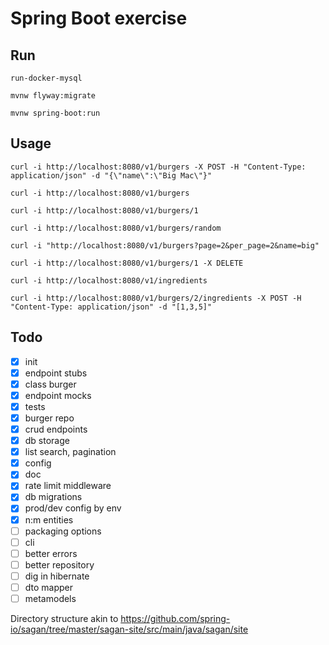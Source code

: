 # Spring Boot exercise

## Run

`run-docker-mysql`

`mvnw flyway:migrate`

`mvnw spring-boot:run`

## Usage

`curl -i http://localhost:8080/v1/burgers -X POST -H "Content-Type: application/json" -d "{\"name\":\"Big Mac\"}"`

`curl -i http://localhost:8080/v1/burgers`

`curl -i http://localhost:8080/v1/burgers/1`

`curl -i http://localhost:8080/v1/burgers/random`

`curl -i "http://localhost:8080/v1/burgers?page=2&per_page=2&name=big"`

`curl -i http://localhost:8080/v1/burgers/1 -X DELETE`

`curl -i http://localhost:8080/v1/ingredients`

`curl -i http://localhost:8080/v1/burgers/2/ingredients -X POST -H "Content-Type: application/json" -d "[1,3,5]"`

## Todo
- [x] init
- [x] endpoint stubs
- [x] class burger
- [x] endpoint mocks
- [x] tests
- [x] burger repo
- [x] crud endpoints
- [x] db storage
- [x] list search, pagination
- [x] config
- [x] doc
- [x] rate limit middleware
- [x] db migrations
- [x] prod/dev config by env
- [x] n:m entities  
- [ ] packaging options
- [ ] cli
- [ ] better errors
- [ ] better repository
- [ ] dig in hibernate  
- [ ] dto mapper
- [ ] metamodels

Directory structure akin to https://github.com/spring-io/sagan/tree/master/sagan-site/src/main/java/sagan/site
